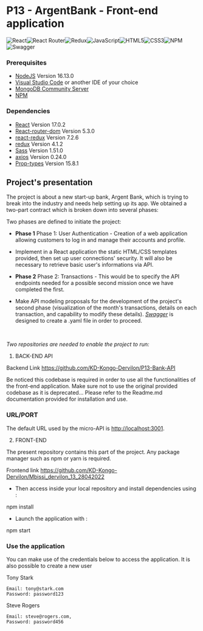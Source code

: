 # P13 - ArgentBank - Front-end application

![React](https://img.shields.io/badge/react-%2320232a.svg?style=for-the-badge&logo=react&logoColor=%2361DAFB)![React Router](https://img.shields.io/badge/React_Router-CA4245?style=for-the-badge&logo=react-router&logoColor=white)![Redux](https://img.shields.io/badge/redux-%23593d88.svg?style=for-the-badge&logo=redux&logoColor=white)![JavaScript](https://img.shields.io/badge/javascript-%23323330.svg?style=for-the-badge&logo=javascript&logoColor=%23F7DF1E)![HTML5](https://img.shields.io/badge/html5-%23E34F26.svg?style=for-the-badge&logo=html5&logoColor=white)![CSS3](https://img.shields.io/badge/css3-%231572B6.svg?style=for-the-badge&logo=css3&logoColor=white)![NPM](https://img.shields.io/badge/NPM-%23000000.svg?style=for-the-badge&logo=npm&logoColor=white)![Swagger](https://img.shields.io/badge/-Swagger-%23Clojure?style=for-the-badge&logo=swagger&logoColor=white)

### Prerequisites
- [NodeJS](https://nodejs.org/en/)  Version 16.13.0 
- [Visual Studio Code](https://code.visualstudio.com/) or another IDE of your choice
- [MongoDB Community Server](https://www.mongodb.com/try/download/community)
- [NPM](https://www.npmjs.com/) 

### Dependencies
- [React](https://reactjs.org/) Version 17.0.2
- [React-router-dom](https://v5.reactrouter.com/web/guides/quick-start) Version 5.3.0
- [react-redux](https://react-redux.js.org/) Version 7.2.6
- [redux](https://redux.js.org/) Version 4.1.2
- [Sass](https://sass-lang.com/) Version 1.51.0
- [axios](https://axios-http.com/docs/intro) Version 0.24.0
- [Prop-types](https://fr.reactjs.org/docs/typechecking-with-proptypes.html) Version 15.8.1


## Project's presentation

The project is about a new start-up bank, Argent Bank, which is trying to break into the industry and needs help setting up its app. We obtained a two-part contract which is broken down into several phases:

Two phases are defined to initiate the project:
* **Phase 1** 
Phase 1: User Authentication - Creation of a web application allowing customers to log in and manage their accounts and profile.

- Implement in a React application the static HTML/CSS templates provided, then set up user connections' security. It will also be necessary to retrieve basic user's informations via API.


* **Phase 2** 
Phase 2: Transactions - This would be to specify the API endpoints needed for a possible second mission once we have completed the first.

- Make API modeling proposals for the development of the project's second phase (visualization of the month's transactions, details on each transaction, and capability to modify these details). [*Swagger*](https://swagger.io/) is designed to create a .yaml file in order to proceed.

&nbsp;

*Two repositories are needed to enable the project to run:*

1. BACK-END API

Backend Link
<https://github.com/KD-Kongo-Dervilon/P13-Bank-API>

Be noticed this codebase is required in order to use all the functionalities of the front-end application. Make sure not to use the original provided codebase as it is deprecated...
Please refer to the Readme.md documentation provided for installation and use.
### URL/PORT

The default URL used by the micro-API is <http://localhost:3001>.

2. FRONT-END

The present repository contains this part of the project. Any package manager such as npm or yarn is required.

Frontend link
<https://github.com/KD-Kongo-Dervilon/Mbissi_dervilon_13_28042022>

* Then access inside your local repository and install dependencies using :

npm install

* Launch the application with :

 npm start

### Use the application

You can make use of the credentials below to access the application.
It is also possible to create a new user

Tony Stark

    Email: tony@stark.com
    Password: password123

Steve Rogers

    Email: steve@rogers.com,
    Password: password456